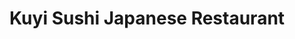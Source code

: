 ---
layout: place
title: "Kuyi Sushi Japanese Restaurant"
permalink: /connecticut/cromwell/kuyi-sushi-japanese-restaurant.html
stateAbbr: CT
stateName: Connecticut
cityName: Cromwell
place_id: ChIJd_gPim1L5okRSkSw0Ew-7-8
photos:
  - name: >-
      places/ChIJd_gPim1L5okRSkSw0Ew-7-8/photos/AeeoHcJCz2_iAd7MWVTYjHapmZ_nLPBhWV8wXfZTMH1-M3h5gcUF3-ozyOHDPPzOniseCnFHq70iGbwuK6ivCJFPfMqedjrw2KnCrsmBChujUAv4TMjRWvdurGmTpJNps7vyD0LVAIYaHQjl_aAk0pC5rqrwTfzvRN9nA63zDRBGUnE1K-5yB7CD-TBInOe7_O2Yy60-b7cSsTJBskB8EsTX2lCSIgl54QTSs7hfsHVqamdxlVaRYaLaEoW19NxIXesxAYr57jiQMqveFHJwpLdExNsNZPGCoujRx2nGeDjAe-ZzwQ
    widthPx: 4032
    heightPx: 3024
    authorAttributions:
      - displayName: Kuyi Sushi Japanese Restaurant
        uri: https://maps.google.com/maps/contrib/116417143786644967252
        photoUri: >-
          https://lh3.googleusercontent.com/a-/ALV-UjXGZv2xg5wUVUsgGB3TySwNKsnOSyo10b39iM3Jy2EqrVjXvVc=s100-p-k-no-mo
    flagContentUri: >-
      https://www.google.com/local/imagery/report/?cb_client=maps_api_places.places_api&image_key=!1e10!2sAF1QipOWN3hYMJHjvhSWDHnjQnb-DpJdGNdWLmklSsGK&hl=en-US
    googleMapsUri: >-
      https://www.google.com/maps/place//data=!3m4!1e2!3m2!1sAF1QipOWN3hYMJHjvhSWDHnjQnb-DpJdGNdWLmklSsGK!2e10!4m2!3m1!1s0x89e64b6d8a0ff877:0xefef3e4cd0b0444a
  - name: >-
      places/ChIJd_gPim1L5okRSkSw0Ew-7-8/photos/AeeoHcJOz_y6EqtTbImLWlC_L2vfokQ2OzSYR3F1qWdUBDPc1DeK8zvHLhGHC6PMnekcPOZv6CqNUjtXBegmspst3stBQHhrepVYA-GkfrXQZBvp4wkthvuZGdOKQqZiQWIqkLRhWVDFRk12VoC9bLnyshQCAnT15fHw_7el1G_7T4tc2XQJUOoqNATDL3dytub9Afa1BGKJjX5unjFUBhCy6XAb0f5uwv1mWCcvXA9h-4eXgfcTOQM52nTDKkSMlrDm2Y8qrzSDjx9NGBhIKxxrhaIl6gp4HefhSuH1s5sxmcn-2w
    widthPx: 1280
    heightPx: 858
    authorAttributions:
      - displayName: Kuyi Sushi Japanese Restaurant
        uri: https://maps.google.com/maps/contrib/116417143786644967252
        photoUri: >-
          https://lh3.googleusercontent.com/a-/ALV-UjXGZv2xg5wUVUsgGB3TySwNKsnOSyo10b39iM3Jy2EqrVjXvVc=s100-p-k-no-mo
    flagContentUri: >-
      https://www.google.com/local/imagery/report/?cb_client=maps_api_places.places_api&image_key=!1e10!2sAF1QipP6anDHuWB2jHfKsw-bNQB6w3H6kF-jGRy-KBDz&hl=en-US
    googleMapsUri: >-
      https://www.google.com/maps/place//data=!3m4!1e2!3m2!1sAF1QipP6anDHuWB2jHfKsw-bNQB6w3H6kF-jGRy-KBDz!2e10!4m2!3m1!1s0x89e64b6d8a0ff877:0xefef3e4cd0b0444a
  - name: >-
      places/ChIJd_gPim1L5okRSkSw0Ew-7-8/photos/AeeoHcJ1DbXLRxTKIzhzMc2lop1D8eZhp_7YsKwEiFVrRROT29yTA26CDuOGF4vyx29eL8C4r1qy0ujUNLmsCZ9AZp6sh0Bb8tupziqvIo9Ex3FKrzmO8JdjGHfeh_gonH-XAz7oXgFwVagnM07aWCCl4FK429h7ZwduXqlqcu8ZMznEZ6rw6tGqHojXER9XyXL3jI7boe-qIEXfp9nkZGH0X78hm9gWSeFCTOsl6775bLcwFDrzFBNkePpcE4k7J9p3Dt5e-x84-6Hmr4ijvPpqFBFChTDFRV6Bk53UFaSnbaywMcQ20FPFedC0SyqSvcz2jK6ynHwzkNvfZsoLAYtko032HksfFUGAAodK98sv3Qf0vvilh2PHvml4erbJLT66gF2DnEF6qGBr2lzLYljmlULauNgMzkoCgDNkmtKCoE81VIkd
    widthPx: 4032
    heightPx: 3024
    authorAttributions:
      - displayName: Jamila Cole
        uri: https://maps.google.com/maps/contrib/113658023091142018076
        photoUri: >-
          https://lh3.googleusercontent.com/a-/ALV-UjU8xx4f9H3iyuopBGEhn-MqQQn4mH1dq-CvetvJQWGYJ_yCQaQs5g=s100-p-k-no-mo
    flagContentUri: >-
      https://www.google.com/local/imagery/report/?cb_client=maps_api_places.places_api&image_key=!1e10!2sCIHM0ogKEICAgICRnLaWoAE&hl=en-US
    googleMapsUri: >-
      https://www.google.com/maps/place//data=!3m4!1e2!3m2!1sCIHM0ogKEICAgICRnLaWoAE!2e10!4m2!3m1!1s0x89e64b6d8a0ff877:0xefef3e4cd0b0444a
  - name: >-
      places/ChIJd_gPim1L5okRSkSw0Ew-7-8/photos/AeeoHcLgEWhKXUU9g53JpuRNEN0XxbQms7oftTgGRt1lMCpnOpvnfiy19rEiUXlnvCgb8Hi466CrV3wlMpO0UQYJvAJZ6Ab9AC2VAR2oAL1zYgppg_wtLwHwMHPPiBULkQp4W4z-P1qHqrj6Bq9aIiKul9GSYyvA_Pn6hi0TL6nVeKQg2TcI5vodRD_jEVCUyRSA07cUCB2azRthUsBFXiU_RvYXQUopBo1koZNxVOI7Dms32n9t0kEj1feBKwlH02VcKBj7QTJr80rbZorSeK9sQkoTojamReIgPZeQ3pi-DCDrAnV9mLHXsLqXwG2DxZu3RNV2OaE5XWTIjtJKWxoDtKlxt2yeSar-RgGy28KRPfZlR_InkzHsVxp9vdmpfXj7C2ajO2D3xh3fRu14Y7ZirR25oEUDjPxspjs6f71jbsgC0IY
    widthPx: 4080
    heightPx: 2296
    authorAttributions:
      - displayName: Eloise Fullington
        uri: https://maps.google.com/maps/contrib/117170370706734866037
        photoUri: >-
          https://lh3.googleusercontent.com/a/ACg8ocKjiFsTmRdXOn0BKmQLem2t5-_vaTPJWl6a5aKeRnMZ8U0yxQ=s100-p-k-no-mo
    flagContentUri: >-
      https://www.google.com/local/imagery/report/?cb_client=maps_api_places.places_api&image_key=!1e10!2sCIHM0ogKEICAgIC1qJrurAE&hl=en-US
    googleMapsUri: >-
      https://www.google.com/maps/place//data=!3m4!1e2!3m2!1sCIHM0ogKEICAgIC1qJrurAE!2e10!4m2!3m1!1s0x89e64b6d8a0ff877:0xefef3e4cd0b0444a
  - name: >-
      places/ChIJd_gPim1L5okRSkSw0Ew-7-8/photos/AeeoHcKrs8UJc8QAuizQWVgZXJ70AV1qXb0kiwtZ_EBvqNf54KZ6mFFBqSJcCtasqpkN00ULxWpseqLGpActedeoXwPrZZmDkE5RVtD7dxPnU37IXLeYVsP7GwjFkeI83x-b2n9wEiPfPmk5MBfuRF0o_NcjqyDHJZf4EIJZY1W5FgMG6CxXiINlANU9Pfk4F0hXfejD2lK0CA1GRdU4Wb6CBsckigYqwTICCDHZU2OHSSQuXOS6Xjos1ajy_-gpSC4B5dcABYFjgeWpH85LGUAERICRvTnkojPvAixjwJ_o00tE31bnliibORFfFUuHiZEI2n2GV5TH4txAcKituMWBqeQ695NcyREiSdk11AVAq9vOMGnChcqWGpuXO034OTrOQlWuZfpvI_0ra8W-3DT9mM7Kxsb1oLnv7DWbRmd0Gv0B5dqx
    widthPx: 3024
    heightPx: 4032
    authorAttributions:
      - displayName: Jorge E. Baez
        uri: https://maps.google.com/maps/contrib/117776294129295477199
        photoUri: >-
          https://lh3.googleusercontent.com/a-/ALV-UjXNKUFbp1SaO5_FVaFJ7whKSIRRdqrbGZaJSqRp9cnniRlJVaRa=s100-p-k-no-mo
    flagContentUri: >-
      https://www.google.com/local/imagery/report/?cb_client=maps_api_places.places_api&image_key=!1e10!2sCIHM0ogKEICAgIDrhNa0yAE&hl=en-US
    googleMapsUri: >-
      https://www.google.com/maps/place//data=!3m4!1e2!3m2!1sCIHM0ogKEICAgIDrhNa0yAE!2e10!4m2!3m1!1s0x89e64b6d8a0ff877:0xefef3e4cd0b0444a
  - name: >-
      places/ChIJd_gPim1L5okRSkSw0Ew-7-8/photos/AeeoHcLnO6k-GB1p-3a2h0pEpkrFwlqaFpd8-faJE4NXfIZ6RedJ6gLnFk_IYvSEz3ZfY9koUI2pP5h1I4m8Z9Bgn0ZSJay3QN0-hlDOchE-OGB6cFC7rOiwsmUtvrj2RUL_ZkHXB-26bvTMIfG-Dco1KMD2KgYxX8KeePhI8iP5Zws5DaKkNAOexJ6I4Brxcdp6Lnd5IhiIF4QA0Rs3tPSaeMBuEwdxP4VnQOfW6HoW5IT0yJoHWg0uiV0TRYK7_28eaHJS3SP_oQkEKY1wlzmbU6oEgSvm6AIH6jdrE8AEn45fXw
    widthPx: 4032
    heightPx: 3024
    authorAttributions:
      - displayName: Kuyi Sushi Japanese Restaurant
        uri: https://maps.google.com/maps/contrib/116417143786644967252
        photoUri: >-
          https://lh3.googleusercontent.com/a-/ALV-UjXGZv2xg5wUVUsgGB3TySwNKsnOSyo10b39iM3Jy2EqrVjXvVc=s100-p-k-no-mo
    flagContentUri: >-
      https://www.google.com/local/imagery/report/?cb_client=maps_api_places.places_api&image_key=!1e10!2sAF1QipN4n8BpL9Faz9HVHNKK8swZzpn8T4mM5iKC7Bm6&hl=en-US
    googleMapsUri: >-
      https://www.google.com/maps/place//data=!3m4!1e2!3m2!1sAF1QipN4n8BpL9Faz9HVHNKK8swZzpn8T4mM5iKC7Bm6!2e10!4m2!3m1!1s0x89e64b6d8a0ff877:0xefef3e4cd0b0444a
  - name: >-
      places/ChIJd_gPim1L5okRSkSw0Ew-7-8/photos/AeeoHcJ0B8ano7iTTpzXJYeMA8g7LemGNeD3heM0duWK1ezoCkA1q4ebScVxvACeyT4eqqCg9I2B1HlvRWcCI1BOu1YddDrbW8i268mNWkwYLubKbtsnIsB4DVpXcAZbzJn79sJJmvn_H1skvooOQl2zYWihgxxTma2ciJi-eGvuMstSk7xqNHTW-TKcvXcVX-b7I_puynpHKjGSZ-2S2oF9PyMbTwJ65G8cCVjRYvraGbfP3gfD0sxEO8ai6j8zptEyZfAHTMHBjM0jUdwYJb6DQRnZkeECogxYbM3-ANDrJZlqgg
    widthPx: 3024
    heightPx: 4032
    authorAttributions:
      - displayName: Kuyi Sushi Japanese Restaurant
        uri: https://maps.google.com/maps/contrib/116417143786644967252
        photoUri: >-
          https://lh3.googleusercontent.com/a-/ALV-UjXGZv2xg5wUVUsgGB3TySwNKsnOSyo10b39iM3Jy2EqrVjXvVc=s100-p-k-no-mo
    flagContentUri: >-
      https://www.google.com/local/imagery/report/?cb_client=maps_api_places.places_api&image_key=!1e10!2sAF1QipO2vXxSLJm3ROL309pCDIyQGiwA4ls7Lndaa07d&hl=en-US
    googleMapsUri: >-
      https://www.google.com/maps/place//data=!3m4!1e2!3m2!1sAF1QipO2vXxSLJm3ROL309pCDIyQGiwA4ls7Lndaa07d!2e10!4m2!3m1!1s0x89e64b6d8a0ff877:0xefef3e4cd0b0444a
  - name: >-
      places/ChIJd_gPim1L5okRSkSw0Ew-7-8/photos/AeeoHcJTTKaSPIX83_n4u5fEnc6S3saqHOUjZ67gcBUMVigJm1mjT9eQF7I73hVGHGAqOrEFH3ayctFUTJMwKCkPuj2sFf8Sw31Dxe7SdOxkotl4FsSQj5PwoCq-BehYRu9_zmK60rclElFP56v28wkpkDDwgbSIARyUE2NSRuYyUxNZmr6fv2jjv08guZcQbisnkARUa43zNOk6k6o35DegoJ3jY99z-eQynF4TDT7qqyb_-tyfMV2oU1neMJmPU8bS3hRx1ZnlFpFPiJVqN2Q19H5sDYviZe0e9YH775kZ8J5eFA
    widthPx: 3024
    heightPx: 4032
    authorAttributions:
      - displayName: Kuyi Sushi Japanese Restaurant
        uri: https://maps.google.com/maps/contrib/116417143786644967252
        photoUri: >-
          https://lh3.googleusercontent.com/a-/ALV-UjXGZv2xg5wUVUsgGB3TySwNKsnOSyo10b39iM3Jy2EqrVjXvVc=s100-p-k-no-mo
    flagContentUri: >-
      https://www.google.com/local/imagery/report/?cb_client=maps_api_places.places_api&image_key=!1e10!2sAF1QipOImodD3yXAT4_64GXv047NNhPTPjrQEJHkQc-W&hl=en-US
    googleMapsUri: >-
      https://www.google.com/maps/place//data=!3m4!1e2!3m2!1sAF1QipOImodD3yXAT4_64GXv047NNhPTPjrQEJHkQc-W!2e10!4m2!3m1!1s0x89e64b6d8a0ff877:0xefef3e4cd0b0444a
  - name: >-
      places/ChIJd_gPim1L5okRSkSw0Ew-7-8/photos/AeeoHcIryC8KVl36IiF2GoDDV7LfvzmkLDaxG8WZaVA-D7MjaIxeebrhKpP4Q26Bqfh7PJns0S6C7hd3pChdSAOgwB_CkFqniJq0NB_pdWO6TQqiuZlpo9zIPYTRV42rYzvndEFKCBiZsft5yqHyd2-4J7e_RG83ELe3UCquCtfbkBbU0zPQ-MosGdoazJm042Sl784GGIJQlz8XKyeS1EXHkAQxn3HHxk5sh4bJyOyxWA2Bcc-NCOSm1vtKmX3HoZRJFYwuhf6LzMbeuCLsXBkNoAbUn7nhEftt1fW8RgndC1ME_Bh8SaZJb62Oe4tZetCXKMyzQ1hzHDxziRu1q21hP7T5jH3AwF0WAveqd_mMMPcSp3V3lai3gNV6--sHOwTbXpNXIvBhGtdx8b0NFUZ6upYGvX7Z2JGsPzAqCs1tC1FTXNlu
    widthPx: 3024
    heightPx: 4032
    authorAttributions:
      - displayName: Jacquelyn Munoz
        uri: https://maps.google.com/maps/contrib/117979625234055022173
        photoUri: >-
          https://lh3.googleusercontent.com/a-/ALV-UjUP5O_1xrBK-F-8NpP_emry8xFYcPXRuPQd3pnjgcol-JUXTXUgxQ=s100-p-k-no-mo
    flagContentUri: >-
      https://www.google.com/local/imagery/report/?cb_client=maps_api_places.places_api&image_key=!1e10!2sCIHM0ogKEICAgIDtxI6C3gE&hl=en-US
    googleMapsUri: >-
      https://www.google.com/maps/place//data=!3m4!1e2!3m2!1sCIHM0ogKEICAgIDtxI6C3gE!2e10!4m2!3m1!1s0x89e64b6d8a0ff877:0xefef3e4cd0b0444a
  - name: >-
      places/ChIJd_gPim1L5okRSkSw0Ew-7-8/photos/AeeoHcL-_BUxQln7GHvoYkUvuPPxwAuGjI5C3yKg63M5ZeweP0DHynB7dD-EeZFEIcMKpF4xBh2n8cYqlPS5PCg__njs51lr48cqFHkzwxKrdFuJ0RrSgnb74_uu6rFS6byNFadsswZc37lqPuwQa6wXuWjtrkrlCgnSlF_WU2rvPAeTbjKWQ5IB-KLOQZ0QkxhbU9mO9DBRxlWA206CYyyRwHP57M7Ld19h2N1kgf68NBQqr4w1jHP8UXXs_YT5aSr1ezz1S54eN3KKYimZ_Q3tlUN_Eo_I8gbADolipwt_Gf0lnBCndR5ndYpgN-OdI0hUJlMoUb6iifJC-_t3PMv3Yb98nIODHwhtgwPQVoFXqHo8wKaGVepUXSkH2eZJh0xKs3lriElraEIc8Ro7FVjUmCC8JEaxoozcGaDhmrwSR_I
    widthPx: 3264
    heightPx: 1836
    authorAttributions:
      - displayName: Jo-Hannah Lee
        uri: https://maps.google.com/maps/contrib/110807093652968681984
        photoUri: >-
          https://lh3.googleusercontent.com/a/ACg8ocJzUqv0p0FisQYk51BvfM2XR5dEUJCWMdYe9Qx7pNUZJbCz_g=s100-p-k-no-mo
    flagContentUri: >-
      https://www.google.com/local/imagery/report/?cb_client=maps_api_places.places_api&image_key=!1e10!2sCIHM0ogKEICAgICEyc_jVg&hl=en-US
    googleMapsUri: >-
      https://www.google.com/maps/place//data=!3m4!1e2!3m2!1sCIHM0ogKEICAgICEyc_jVg!2e10!4m2!3m1!1s0x89e64b6d8a0ff877:0xefef3e4cd0b0444a
address: 34 Shunpike Rd, Cromwell, CT 06416, USA
street: 34 Shunpike Rd
city: Cromwell
state: CT
zip: '06416'
country: USA
neighborhood: null
latitude: '41.601456'
longitude: '-72.674329'
accessibility_options:
  wheelchairAccessibleParking: true
  wheelchairAccessibleEntrance: true
  wheelchairAccessibleRestroom: true
  wheelchairAccessibleSeating: true
business_status: OPERATIONAL
name: Kuyi Sushi Japanese Restaurant
google_maps_links:
  directionsUri: >-
    https://www.google.com/maps/dir//''/data=!4m7!4m6!1m1!4e2!1m2!1m1!1s0x89e64b6d8a0ff877:0xefef3e4cd0b0444a!3e0
  placeUri: https://maps.google.com/?cid=17289105994138272842
  writeAReviewUri: >-
    https://www.google.com/maps/place//data=!4m3!3m2!1s0x89e64b6d8a0ff877:0xefef3e4cd0b0444a!12e1
  reviewsUri: >-
    https://www.google.com/maps/place//data=!4m4!3m3!1s0x89e64b6d8a0ff877:0xefef3e4cd0b0444a!9m1!1b1
  photosUri: >-
    https://www.google.com/maps/place//data=!4m3!3m2!1s0x89e64b6d8a0ff877:0xefef3e4cd0b0444a!10e5
primary_type: Sushi Restaurant
opening_hours:
  regular: null
  current: null
secondary_opening_hours:
  regular:
    weekdayDescriptions: null
    type: null
  current:
    weekdayDescriptions: null
    type: null
phone: (860) 788-2801
price_level: PRICE_LEVEL_MODERATE
price_range: $10 &ndash; $20
rating: '4.4'
rating_count: 224
website: https://www.kuyisushi.com/
description: null
reviews:
  - name: >-
      places/ChIJd_gPim1L5okRSkSw0Ew-7-8/reviews/ChdDSUhNMG9nS0VJQ0FnSURuem9Ma2dBRRAB
    relativePublishTimeDescription: 6 months ago
    rating: 2
    text:
      text: >-
        First of best thing about this place is that you get served quick and
        they attend well checking up every so often . Sushi here is good but my
        second visit, I got a bento box with steak(being under cooked, very red)
        Server didn’t even ask how I wanted the steak not sure if because they
        are young and don’t understand that yet but yeah , very turned off with
        this visit as well as my wife was . Food came out fast but seemed
        rushed! then the music playing was horrible and explicit for my dinning
        experience 🙃
      languageCode: en
    originalText:
      text: >-
        First of best thing about this place is that you get served quick and
        they attend well checking up every so often . Sushi here is good but my
        second visit, I got a bento box with steak(being under cooked, very red)
        Server didn’t even ask how I wanted the steak not sure if because they
        are young and don’t understand that yet but yeah , very turned off with
        this visit as well as my wife was . Food came out fast but seemed
        rushed! then the music playing was horrible and explicit for my dinning
        experience 🙃
      languageCode: en
    authorAttribution:
      displayName: Socio Vibez
      uri: https://www.google.com/maps/contrib/101214235003970103246/reviews
      photoUri: >-
        https://lh3.googleusercontent.com/a-/ALV-UjWC7fQQBtsXPLJ1P8HuLFvE1gzXsEYCaMspnWv2yYx8Mivnx-Q=s128-c0x00000000-cc-rp-mo-ba4
    publishTime: '2024-10-05T21:51:06.531947Z'
    flagContentUri: >-
      https://www.google.com/local/review/rap/report?postId=ChdDSUhNMG9nS0VJQ0FnSURuem9Ma2dBRRAB&d=17924085&t=1
    googleMapsUri: >-
      https://www.google.com/maps/reviews/data=!4m6!14m5!1m4!2m3!1sChdDSUhNMG9nS0VJQ0FnSURuem9Ma2dBRRAB!2m1!1s0x89e64b6d8a0ff877:0xefef3e4cd0b0444a
  - name: >-
      places/ChIJd_gPim1L5okRSkSw0Ew-7-8/reviews/ChZDSUhNMG9nS0VJQ0FnSURkaWFHaE93EAE
    relativePublishTimeDescription: a year ago
    rating: 5
    text:
      text: >-
        I had such a wonderful night, our waiter was great and made the
        experience so memorable and everything was delicious.


        Got a Thai iced tea (like 4 of them and took the rest home haha),
        chicken tempura and pork gyoza dumplings for appetizers, and then got
        mushroom soup, shrimp tempura roll, and other things as well that were
        spectacular.


        Just go here. Or better yet, get it delivered!!!!!!


        YOUR STOMACH WILL THANK ME😍
      languageCode: en
    originalText:
      text: >-
        I had such a wonderful night, our waiter was great and made the
        experience so memorable and everything was delicious.


        Got a Thai iced tea (like 4 of them and took the rest home haha),
        chicken tempura and pork gyoza dumplings for appetizers, and then got
        mushroom soup, shrimp tempura roll, and other things as well that were
        spectacular.


        Just go here. Or better yet, get it delivered!!!!!!


        YOUR STOMACH WILL THANK ME😍
      languageCode: en
    authorAttribution:
      displayName: Rachael Lazor
      uri: https://www.google.com/maps/contrib/116188282661160302316/reviews
      photoUri: >-
        https://lh3.googleusercontent.com/a-/ALV-UjXevCQPEJpG-YGjOi6aom3ffdbVD_NgmzxtR4swYYBUUa1lanvz=s128-c0x00000000-cc-rp-mo-ba4
    publishTime: '2024-02-24T18:50:14.263399Z'
    flagContentUri: >-
      https://www.google.com/local/review/rap/report?postId=ChZDSUhNMG9nS0VJQ0FnSURkaWFHaE93EAE&d=17924085&t=1
    googleMapsUri: >-
      https://www.google.com/maps/reviews/data=!4m6!14m5!1m4!2m3!1sChZDSUhNMG9nS0VJQ0FnSURkaWFHaE93EAE!2m1!1s0x89e64b6d8a0ff877:0xefef3e4cd0b0444a
  - name: >-
      places/ChIJd_gPim1L5okRSkSw0Ew-7-8/reviews/ChZDSUhNMG9nS0VJQ0FnSUNOOWNEalN3EAE
    relativePublishTimeDescription: a year ago
    rating: 5
    text:
      text: >-
        I understand why the ratings are so high for this place. Ate here on the
        way back to NYC from MA. It was along route and I was surprised by the
        amount of reviews and star count.


        The food really lived up to the expectations set. Myself and my friend
        had 5 rolls total and they were all delicious. I don't remember specific
        names but it spanned from shrimp to salmon to yellowtail.


        Everything was excellent!!
      languageCode: en
    originalText:
      text: >-
        I understand why the ratings are so high for this place. Ate here on the
        way back to NYC from MA. It was along route and I was surprised by the
        amount of reviews and star count.


        The food really lived up to the expectations set. Myself and my friend
        had 5 rolls total and they were all delicious. I don't remember specific
        names but it spanned from shrimp to salmon to yellowtail.


        Everything was excellent!!
      languageCode: en
    authorAttribution:
      displayName: Shannon Marie
      uri: https://www.google.com/maps/contrib/106990243691688829829/reviews
      photoUri: >-
        https://lh3.googleusercontent.com/a-/ALV-UjWaB_Yl83VrkVI99_BBuctjr_ozcgbnQqMYDd4NrMMkI4dWFMlB=s128-c0x00000000-cc-rp-mo-ba3
    publishTime: '2024-01-16T15:12:03.914344Z'
    flagContentUri: >-
      https://www.google.com/local/review/rap/report?postId=ChZDSUhNMG9nS0VJQ0FnSUNOOWNEalN3EAE&d=17924085&t=1
    googleMapsUri: >-
      https://www.google.com/maps/reviews/data=!4m6!14m5!1m4!2m3!1sChZDSUhNMG9nS0VJQ0FnSUNOOWNEalN3EAE!2m1!1s0x89e64b6d8a0ff877:0xefef3e4cd0b0444a
  - name: >-
      places/ChIJd_gPim1L5okRSkSw0Ew-7-8/reviews/ChRDSUhNMG9nS0VJQ0FnSUNSbkxZVxAB
    relativePublishTimeDescription: 2 years ago
    rating: 4
    text:
      text: |-
        Definitely a bang for your money and it’s so good !
        I ordered 2 rolls, shumai, bubba,a noddles dish, Dinosaur eggs .$70
        Alll amazing but didn’t take pictures of everything
      languageCode: en
    originalText:
      text: |-
        Definitely a bang for your money and it’s so good !
        I ordered 2 rolls, shumai, bubba,a noddles dish, Dinosaur eggs .$70
        Alll amazing but didn’t take pictures of everything
      languageCode: en
    authorAttribution:
      displayName: Jamila Cole
      uri: https://www.google.com/maps/contrib/113658023091142018076/reviews
      photoUri: >-
        https://lh3.googleusercontent.com/a-/ALV-UjU8xx4f9H3iyuopBGEhn-MqQQn4mH1dq-CvetvJQWGYJ_yCQaQs5g=s128-c0x00000000-cc-rp-mo-ba4
    publishTime: '2023-03-27T14:23:38.695078Z'
    flagContentUri: >-
      https://www.google.com/local/review/rap/report?postId=ChRDSUhNMG9nS0VJQ0FnSUNSbkxZVxAB&d=17924085&t=1
    googleMapsUri: >-
      https://www.google.com/maps/reviews/data=!4m6!14m5!1m4!2m3!1sChRDSUhNMG9nS0VJQ0FnSUNSbkxZVxAB!2m1!1s0x89e64b6d8a0ff877:0xefef3e4cd0b0444a
  - name: >-
      places/ChIJd_gPim1L5okRSkSw0Ew-7-8/reviews/ChdDSUhNMG9nS0VJQ0FnSURndGNib2lnRRAB
    relativePublishTimeDescription: 7 years ago
    rating: 5
    text:
      text: >-
        Where to begin?! They have only been open for a year and service is
        impeccable- friendly, fast. Sushi always tastes great, good size and
        beautifully presented. The place is quite glamorous inside - with
        leather seats and light water fountain, but the atmosphere is casual and
        relaxing. Absolutely recommend for a great dinner experience! They are
        located in the Cromwell Shopping Plaza across the road from Stop & Shop.
      languageCode: en
    originalText:
      text: >-
        Where to begin?! They have only been open for a year and service is
        impeccable- friendly, fast. Sushi always tastes great, good size and
        beautifully presented. The place is quite glamorous inside - with
        leather seats and light water fountain, but the atmosphere is casual and
        relaxing. Absolutely recommend for a great dinner experience! They are
        located in the Cromwell Shopping Plaza across the road from Stop & Shop.
      languageCode: en
    authorAttribution:
      displayName: Valerie Drachova
      uri: https://www.google.com/maps/contrib/112522446748220558391/reviews
      photoUri: >-
        https://lh3.googleusercontent.com/a-/ALV-UjW0PtiTJnk7SoCGhkMaIWvLsObNPvyBAha0Z_57VyFCxxai5g_PWg=s128-c0x00000000-cc-rp-mo-ba5
    publishTime: '2017-06-20T17:43:16.240Z'
    flagContentUri: >-
      https://www.google.com/local/review/rap/report?postId=ChdDSUhNMG9nS0VJQ0FnSURndGNib2lnRRAB&d=17924085&t=1
    googleMapsUri: >-
      https://www.google.com/maps/reviews/data=!4m6!14m5!1m4!2m3!1sChdDSUhNMG9nS0VJQ0FnSURndGNib2lnRRAB!2m1!1s0x89e64b6d8a0ff877:0xefef3e4cd0b0444a
parking_options:
  freeParkingLot: true
  freeStreetParking: true
  valetParking: false
payment_options:
  acceptsCreditCards: true
  acceptsDebitCards: true
  acceptsCashOnly: false
  acceptsNfc: true
allow_dogs: null
curbside_pickup: null
delivery: true
dine_in: true
good_for_children: true
good_for_groups: true
good_for_sports: true
live_music: false
menu_for_children: true
outdoor_seating: false
reservable: true
restroom: true
serves_beer: true
serves_breakfast: false
serves_brunch: null
serves_cocktails: true
serves_coffee: null
serves_dinner: true
serves_dessert: true
serves_lunch: true
serves_vegetarian_food: true
serves_wine: true
takeout: true

---